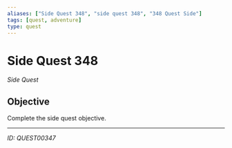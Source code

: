 ```yaml
---
aliases: ["Side Quest 348", "side quest 348", "348 Quest Side"]
tags: [quest, adventure]
type: quest
---
```


# Side Quest 348

*Side Quest*

## Objective
Complete the side quest objective.

---
*ID: QUEST00347*